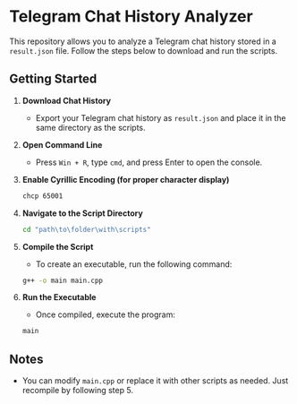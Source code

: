 # Telegram Chat History Analyzer

This repository allows you to analyze a Telegram chat history stored in a `result.json` file. Follow the steps below to download and run the scripts.

## Getting Started

1. **Download Chat History**
    - Export your Telegram chat history as `result.json` and place it in the same directory as the scripts.

2. **Open Command Line**
    - Press `Win + R`, type `cmd`, and press Enter to open the console.

3. **Enable Cyrillic Encoding (for proper character display)**
    ```bash
    chcp 65001
    ```

4. **Navigate to the Script Directory**
    ```bash
    cd "path\to\folder\with\scripts"
    ```

5. **Compile the Script**
    - To create an executable, run the following command:
    ```bash
    g++ -o main main.cpp
    ```

6. **Run the Executable**
    - Once compiled, execute the program:
    ```bash
    main
    ```

## Notes
- You can modify `main.cpp` or replace it with other scripts as needed. Just recompile by following step 5.
